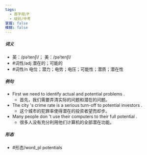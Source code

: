 ```yaml
---
tags:
  - 首字母/P
  - 级别/中考
掌握: false
模糊: false
---
```

##### 词义
- 英：/pəˈtenʃl/； 美：/pəˈtenʃl/
- #词性/adj  潜在的；可能的
- #词性/n  电位；潜力；电势；电压；可能性；潜质；潜在性
##### 例句
- First we need to identify actual and potential problems .
	- 首先，我们需要弄清实际的问题和潜在的问题。
- The city 's crime rate is a serious turn-off to potential investors .
	- 这个城市的犯罪率使得潜在的投资者望而却步。
- Many people don 't use their computers to their full potential .
	- 很多人没有充分利用他们计算机的全部潜在功能。
##### 形态
- #形态/word_pl potentials

